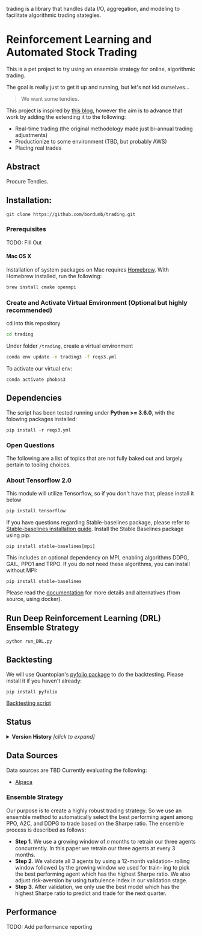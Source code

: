 trading is a library that handles data I/O, aggregation, 
and modeling to facilitate algorithmic trading stategies. 

# Reinforcement Learning and Automated Stock Trading
This is a pet project to try using an ensemble strategy for online, algorithmic trading.

The goal is really just to get it up and running, but let's not kid ourselves...
> We want some tendies.

This project is inspired by [this blog](https://towardsdatascience.com/deep-reinforcement-learning-for-automated-stock-trading-f1dad0126a02),
however the aim is to advance that work by adding the extending it to the following:
* Real-time trading (the original methodology made just bi-annual trading adjustments)
* Productionize to some environment (TBD, but probably AWS)
* Placing real trades


## Abstract
Procure Tendies.

## Installation:
```shell
git clone https://github.com/bordumb/trading.git
```

### Prerequisites
TODO: Fill Out


#### Mac OS X
Installation of system packages on Mac requires [Homebrew](https://brew.sh). With Homebrew installed, run the following:
```bash
brew install cmake openmpi
```


### Create and Activate Virtual Environment (Optional but highly recommended)
cd into this repository
```bash
cd trading
```
Under folder `/trading`, create a virtual environment
```bash
conda env update -n trading3 -f reqs3.yml
```
To activate our virtual env:
```
conda activate phobos3
```

## Dependencies

The script has been tested running under **Python >= 3.6.0**, with the folowing packages installed:

```shell
pip install -r reqs3.yml
```

### Open Questions
The following are a list of topics that are not fully baked out and largely pertain to tooling choices.

### About Tensorflow 2.0
This module will utilize Tensorflow, so if you don't have that, please install it below
```bash
pip install tensorflow
 ```

If you have questions regarding Stable-baselines package, please refer to [Stable-baselines installation guide](https://github.com/hill-a/stable-baselines). Install the Stable Baselines package using pip:
```
pip install stable-baselines[mpi]
```

This includes an optional dependency on MPI, enabling algorithms DDPG, GAIL, PPO1 and TRPO. If you do not need these algorithms, you can install without MPI:
```
pip install stable-baselines
```

Please read the [documentation](https://stable-baselines.readthedocs.io/) for more details and alternatives (from source, using docker).


## Run Deep Reinforcement Learning (DRL) Ensemble Strategy
```shell
python run_DRL.py
```

## Backtesting
We will use Quantopian's [pyfolio package](https://github.com/quantopian/pyfolio) to do the backtesting.
Please install it if you haven't already:
```
pip install pyfolio
```
[Backtesting script](backtesting.ipynb)

## Status

<details><summary><b>Version History</b> <i>[click to expand]</i></summary>
<div>

* 1.0.1
	Changes: added ensemble strategy
* 0.0.1
    Simple version
</div>
</details>

## Data Sources
Data sources are TBD
Currently evaluating the following:
* [Alpaca](https://github.com/alpacahq/alpaca-trade-api-python)

### Ensemble Strategy
Our purpose is to create a highly robust trading strategy. So we use an ensemble method to automatically select the best performing agent among PPO, A2C, and DDPG to trade based on the Sharpe ratio. The ensemble process is described as follows:
* __Step 1__. We use a growing window of 𝑛 months to retrain our three agents concurrently. In this paper we retrain our three agents at every 3 months.
* __Step 2__. We validate all 3 agents by using a 12-month validation- rolling window followed by the growing window we used for train- ing to pick the best performing agent which has the highest Sharpe ratio. We also adjust risk-aversion by using turbulence index in our validation stage.
* __Step 3__. After validation, we only use the best model which has the highest Sharpe ratio to predict and trade for the next quarter.

## Performance
TODO: Add performance reporting